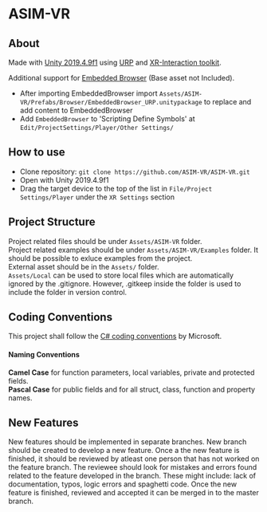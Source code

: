# ASIM-VR

## About

Made with [Unity 2019.4.9f1](https://unity3d.com/unity/whats-new/2019.4.9) using [URP](https://unity.com/srp/universal-render-pipeline) and [XR-Interaction toolkit](https://docs.unity3d.com/Packages/com.unity.xr.interaction.toolkit@0.9/manual/index.html).  

Additional support for [Embedded Browser](https://assetstore.unity.com/packages/tools/gui/embedded-browser-55459) (Base asset not Included).
 - After importing EmbeddedBrowser import `Assets/ASIM-VR/Prefabs/Browser/EmbeddedBrowser_URP.unitypackage` to replace and add content to EmbeddedBrowser
 - Add `EmbeddedBrowser` to 'Scripting Define Symbols' at `Edit/ProjectSettings/Player/Other Settings/`

## How to use
- Clone repository: `git clone https://github.com/ASIM-VR/ASIM-VR.git`
- Open with Unity 2019.4.9f1
- Drag the target device to the top of the list in `File/Project Settings/Player` under the `XR Settings` section

## Project Structure
Project related files should be under `Assets/ASIM-VR` folder.  
Project related examples should be under `Assets/ASIM-VR/Examples` folder. It should be possible to exluce examples from the project.  
External asset should be in the `Assets/` folder.  
`Assets/Local` can be used to store local files which are automatically ignored by the .gitignore. However, .gitkeep inside the folder is used to include the folder in version control.

## Coding Conventions
This project shall follow the [C# coding conventions](https://docs.microsoft.com/en-us/dotnet/csharp/programming-guide/inside-a-program/coding-conventions) by Microsoft.

#### Naming Conventions  
**Camel Case** for function parameters, local variables, private and protected fields.  
**Pascal Case** for public fields and for all struct, class, function and property names.

## New Features
New features should be implemented in separate branches. New branch should be created to develop a new feature. Once a the new feature is finished, it should be reviewed by atleast one person that has not worked on the feature branch. The reviewee should look for mistakes and errors found related to the feature developed in the branch. These might include: lack of documentation, typos, logic errors and spaghetti code. Once the new feature is finished, reviewed and accepted it can be merged in to the master branch.